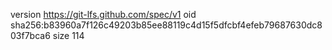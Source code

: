 version https://git-lfs.github.com/spec/v1
oid sha256:b83960a7f126c49203b85ee88119c4d15f5dfcbf4efeb79687630dc803f7bca6
size 114
